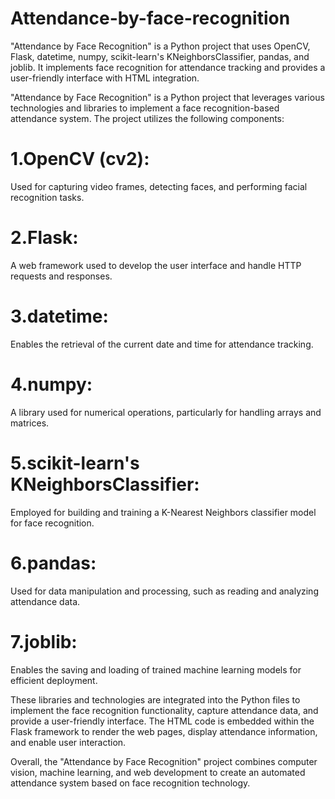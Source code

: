 # Attendance-by-face-recognition
"Attendance by Face Recognition" is a Python project that uses OpenCV, Flask, datetime, numpy, scikit-learn's KNeighborsClassifier, pandas, and joblib. It implements face recognition for attendance tracking and provides a user-friendly interface with HTML integration.

"Attendance by Face Recognition" is a Python project that leverages various technologies and libraries to implement a face recognition-based attendance system. The project utilizes the following components:
# 1.OpenCV (cv2):
Used for capturing video frames, detecting faces, and performing facial recognition tasks.

# 2.Flask:
A web framework used to develop the user interface and handle HTTP requests and responses.

# 3.datetime:
Enables the retrieval of the current date and time for attendance tracking.

# 4.numpy:
A library used for numerical operations, particularly for handling arrays and matrices.

# 5.scikit-learn's KNeighborsClassifier:
Employed for building and training a K-Nearest Neighbors classifier model for face recognition.

# 6.pandas:
Used for data manipulation and processing, such as reading and analyzing attendance data.

# 7.joblib:
Enables the saving and loading of trained machine learning models for efficient deployment.

These libraries and technologies are integrated into the Python files to implement the face recognition functionality, capture attendance data, and provide a user-friendly interface. The HTML code is embedded within the Flask framework to render the web pages, display attendance information, and enable user interaction.

Overall, the "Attendance by Face Recognition" project combines computer vision, machine learning, and web development to create an automated attendance system based on face recognition technology.
